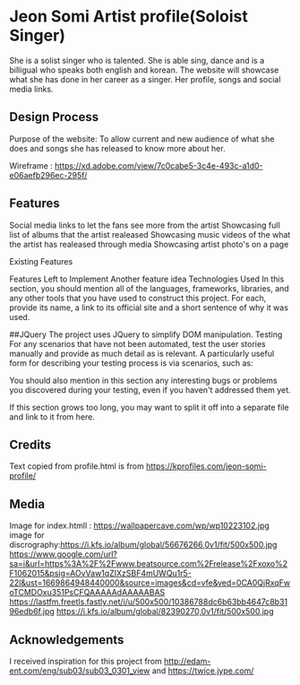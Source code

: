 # Jeon Somi Artist profile(Soloist Singer)
She is a solist singer who is talented.  She is able sing, dance and is a billigual who speaks both english and korean.
The website will showcase what she has done in her career as a singer. Her profile, songs and social media links.

  

## Design Process
Purpose of the website: To allow current and new audience of what she does and songs she has released to know more about her.

Wireframe : https://xd.adobe.com/view/7c0cabe5-3c4e-493c-a1d0-e06aefb296ec-295f/

## Features
Social media links to let the fans see more from the artist
Showcasing full list of albums that the artist realeased
Showcasing music videos of the what the artist has realeased through media
Showcasing artist photo's on a page



Existing Features

Features Left to Implement
Another feature idea
Technologies Used
In this section, you should mention all of the languages, frameworks, libraries, and any other tools that you have used to construct this project. For each, provide its name, a link to its official site and a short sentence of why it was used.

##JQuery
The project uses JQuery to simplify DOM manipulation.
Testing
For any scenarios that have not been automated, test the user stories manually and provide as much detail as is relevant. A particularly useful form for describing your testing process is via scenarios, such as:



You should also mention in this section any interesting bugs or problems you discovered during your testing, even if you haven't addressed them yet.

If this section grows too long, you may want to split it off into a separate file and link to it from here.

## Credits
Text copied from profile.html is from https://kprofiles.com/jeon-somi-profile/


## Media
Image for index.htmll : https://wallpapercave.com/wp/wp10223102.jpg
image for discrography:https://i.kfs.io/album/global/56676266,0v1/fit/500x500.jpg
https://www.google.com/url?sa=i&url=https%3A%2F%2Fwww.beatsource.com%2Frelease%2Fxoxo%2F1062015&psig=AOvVaw1qZIXzSBF4mUWQu1r5-22l&ust=1669864948440000&source=images&cd=vfe&ved=0CA0QjRxqFwoTCMDOxu351PsCFQAAAAAdAAAAABAS
https://lastfm.freetls.fastly.net/i/u/500x500/10386788dc6b63bb4647c8b3196edb6f.jpg
https://i.kfs.io/album/global/82390270,0v1/fit/500x500.jpg
## Acknowledgements
I received inspiration for this project from http://edam-ent.com/eng/sub03/sub03_0301_view and https://twice.jype.com/
